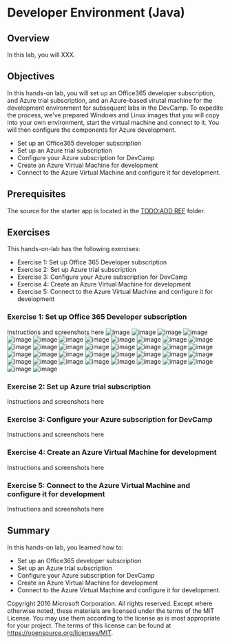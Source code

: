 # Developer Environment (Java)

## Overview
In this lab, you will XXX.

## Objectives
In this hands-on lab, you will set up an Office365 developer subscription, and Azure trial subscription, and an Azure-based virutal machine for the development environment for subsequent labs in the DevCamp.  To expedite the process, we've prepared Windows and Linux images that you will copy into your own environment, start the virtual machine and connect to it.  You will then configure the components for Azure development.
* Set up an Office365 developer subscription
* Set up an Azure trial subscription
* Configure your Azure subscription for DevCamp
* Create an Azure Virtual Machine for development
* Connect to the Azure Virtual Machine and configure it for development.

## Prerequisites

The source for the starter app is located in the [TODO:ADD REF](#) folder. 

## Exercises
This hands-on-lab has the following exercises:
* Exercise 1: Set up Office 365 Developer subscription
* Exercise 2: Set up Azure trial subscription
* Exercise 3: Configure your Azure subscription for DevCamp
* Exercise 4: Create an Azure Virtual Machine for development
* Exercise 5: Connect to the Azure Virtual Machine and configure it for development

### Exercise 1: Set up Office 365 Developer subscription

Instructions and screenshots here
    ![image](./media/image-001.png)
    ![image](./media/image-001.png)
    ![image](./media/image-002.png)
    ![image](./media/image-003.png)
    ![image](./media/image-004.png)
    ![image](./media/image-005.png)
    ![image](./media/image-006.png)
    ![image](./media/2016-10-14_17-50-46.png)
    ![image](./media/2016-10-14_17-54-26.png)
    ![image](./media/2016-10-14_17-55-44.png)
    ![image](./media/2016-10-14_17-56-51.png)
    ![image](./media/2016-10-14_17-59-46.png)
    ![image](./media/2016-10-14_18-00-05.png)
    ![image](./media/2016-10-14_18-00-54.png)
    ![image](./media/2016-10-14_18-07-06.png)
    ![image](./media/2016-10-14_18-07-52.png)
    ![image](./media/2016-10-14_18-08-40.png)
    ![image](./media/2016-10-14_18-10-43.png)
    ![image](./media/2016-10-14_18-13-40.png)
    ![image](./media/2016-10-14_18-30-39.png)
    ![image](./media/2016-10-14_18-33-11.png)
    ![image](./media/2016-10-14_18-37-09.png)
    ![image](./media/2016-10-14_18-37-43.png)
    ![image](./media/2016-10-14_18-38-17.png)
    ![image](./media/2016-10-14_18-38-51.png)
    ![image](./media/2016-10-14_18-46-21.png)
    ![image](./media/2016-10-14_18-53-31.png)
    ![image](./media/2016-10-14_18-59-56.png)
    ![image](./media/2016-10-14_19-06-31.png)
    ![image](./media/2016-10-14_19-07-30.png)
    ![image](./media/2016-10-14_19-12-51.png)
    ![image](./media/2016-10-14_19-33-55.png)
    ![image](./media/2016-10-14_21-41-33.png)
    ![image](./media/2016-10-14_21-42-46.png)
    ![image](./media/2016-10-14_21-44-53.png)
    ![image](./media/2016-10-14_21-45-32.png)
    ![image](./media/2016-10-14_21-46-12.png)
    ![image](./media/2016-10-14_21-55-06.png)


### Exercise 2: Set up Azure trial subscription

Instructions and screenshots here

### Exercise 3: Configure your Azure subscription for DevCamp

Instructions and screenshots here

### Exercise 4: Create an Azure Virtual Machine for development

Instructions and screenshots here

### Exercise 5: Connect to the Azure Virtual Machine and configure it for development

Instructions and screenshots here
## Summary

In this hands-on lab, you learned how to:
* Set up an Office365 developer subscription
* Set up an Azure trial subscription
* Configure your Azure subscription for DevCamp
* Create an Azure Virtual Machine for development
* Connect to the Azure Virtual Machine and configure it for development.

Copyright 2016 Microsoft Corporation. All rights reserved. Except where otherwise noted, these materials are licensed under the terms of the MIT License. You may use them according to the license as is most appropriate for your project. The terms of this license can be found at https://opensource.org/licenses/MIT.
